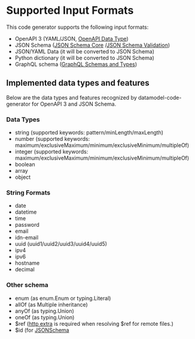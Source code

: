 # Supported Input Formats

This code generator supports the following input formats:

- OpenAPI 3 (YAML/JSON, [OpenAPI Data Type](https://github.com/OAI/OpenAPI-Specification/blob/master/versions/3.0.2.md#data-types))
- JSON Schema ([JSON Schema Core](http://json-schema.org/draft/2019-09/json-schema-validation.html) /[JSON Schema Validation](http://json-schema.org/draft/2019-09/json-schema-validation.html))
- JSON/YAML Data (it will be converted to JSON Schema)
- Python dictionary (it will be converted to JSON Schema)
- GraphQL schema ([GraphQL Schemas and Types](https://graphql.org/learn/schema/))

## Implemented data types and features

Below are the data types and features recognized by datamodel-code-generator for OpenAPI 3 and JSON Schema.

### Data Types
- string (supported keywords: pattern/minLength/maxLength)
- number (supported keywords: maximum/exclusiveMaximum/minimum/exclusiveMinimum/multipleOf)
- integer (supported keywords: maximum/exclusiveMaximum/minimum/exclusiveMinimum/multipleOf)
- boolean
- array
- object

### String Formats 
- date
- datetime
- time
- password
- email
- idn-email
- uuid (uuid1/uuid2/uuid3/uuid4/uuid5)
- ipv4
- ipv6
- hostname
- decimal

### Other schema
- enum (as enum.Enum or typing.Literal)
- allOf (as Multiple inheritance)
- anyOf (as typing.Union)
- oneOf (as typing.Union)
- $ref ([http extra](../#http-extra-option) is required when resolving $ref for remote files.)
- $id (for [JSONSchema](https://json-schema.org/understanding-json-schema/structuring.html#id)
